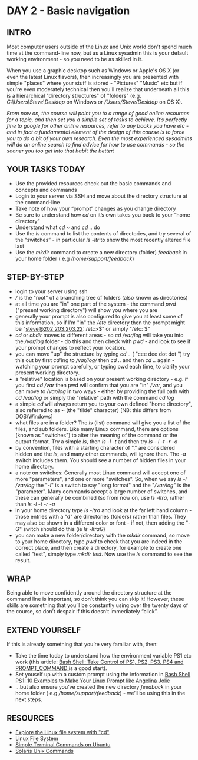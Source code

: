 # DAY 2 - Basic navigation

## INTRO
Most computer users outside of the Linux and Unix world don't spend much time at the command-line now, but as a Linux sysadmin this is your default working environment - so you need to be as skilled in it.

When you use a graphic desktop such as Windows or Apple's OS X (or even the latest Linux flavors), then increasingly you are presented with simple "places" where your stuff is stored - "Pictures" "Music" etc but if you're even moderately technical then you'll realize that underneath all this is a hierarchical  "directory structures" of "folders" (e.g. *C:\\Users\\Steve\\Desktop* on Windows or */Users/Steve/Desktop* on OS X).

_From now on, the course will point you to a range of good online resources for a topic, and then set you a simple set of tasks to achieve. It’s perfectly fine to google for other online resources, refer to any books you have etc - and in fact a *fundamental element* of the design of this course is to force you to do a bit of your own research. Even the most experienced sysadmins will do an online search to find advice for how to use commands - so the sooner you too get into that habit the better!_

## YOUR TASKS TODAY
* Use the provided resources check out the basic commands and concepts and commands
* Login to your server via SSH and move about the directory structure at the command-line
* Take note of how your “prompt” changes as you change directory
* Be sure to understand how *cd* on it’s own takes you back to your “home directory”
* Understand what *cd ~* and *cd ..* do 
* Use the *ls* command to list the contents of directories, and try several of the “switches” - in particular *ls -ltr* to show the most recently altered file last
* Use the *mkdir* command to create a new directory (folder) *feedback* in your home folder ( e.g _/home/support/feedback_)

## STEP-BY-STEP 
*  login to your server using ssh
* _/_ is the "root" of a branching tree of folders (also known as directories)
* at all time you are "in" one part of the system - the command _pwd_ ("present working directory") will show you where you are
* generally your prompt is also configured to give you at least some of this information, so if I'm "in" the _/etc_ directory then the prompt might be "steve@202.203.203.22: /etc>$" or simply "/etc: $"
* _cd_ or _chdir_ moves to different areas - so _cd /var/log_ will take you into the _/var/log_ folder - do this and then check with _pwd_ - and look to see if your prompt changes to reflect your location.
* you can move "up" the structure by typing _cd .._ ( "cee dee dot dot ") try this out by first _cd_'ing to _/var/log/_ then _cd .._ and then _cd .._ again - watching your prompt carefully, or typing pwd each time, to clarify your present working directory.
* a "relative" location is based on your present working directory - e.g. if you first _cd /var_ then pwd will confirm that you are "in" _/var_, and you can move to _/var/log_ in two ways - either by providing the full path with _cd /var/log_ or simply the "relative" path with the command _cd log_
* a simple _cd_ will always return you to your own defined "home directory", also referred to as _~_ (the "tilde" character) [NB: this differs from DOS/Windows]
* what files are in a folder? The _ls_ (list) command will give you a list of the files, and sub folders. Like many Linux command, there are options (known as "switches") to alter the meaning of the command or the output format. Try a simple  _ls_, then  _ls -l -t_  and then try  _ls - l -t -r -a_
* by convention, files with a starting character of "." are considered hidden and the _ls_, and many other commands, will ignore then. The _-a_ switch includes them. You should see a number of hidden files in your home directory.
* a note on switches: Generally most Linux command will accept one of more "parameters", and one or more "switches". So, when we say _ls -l  /var/log_ the "_-l_" is a switch to say "long format" and the "_/var/log_" is the "parameter". Many commands accept a large number of switches, and these can generally be combined (so from now on, use _ls -ltra_, rather than _ls -l -t -r -a_
* in your home directory type _ls -ltra_ and look at the far left hand column - those entries with a "d" are directories (folders) rather than files. They may also be shown in a different color or font - if not, then adding the "-G" switch should do this (ie  _ls -ltraG_)
* you can make a new  folder/directory with the _mkdir_ command, so move to your home directory, type _pwd_ to check that you are indeed in the correct place, and then create a directory, for example to create one called "test", simply type _mkdir test_. Now use the _ls_ command to see the result.


## WRAP
Being able to move confidently around the directory structure at the command line is important, so don’t think you can skip it! However, these skills are something that you’ll be constantly using over the twenty days of the course, so don’t despair if this doesn’t immediately “click”.

## EXTEND YOURSELF
If this is already something that you’re very familiar with, then:

* Take the time today to understand how the environment variable PS1 etc work (this article: [Bash Shell: Take Control of PS1, PS2, PS3, PS4 and PROMPT_COMMAND
](http://www.thegeekstuff.com/2008/09/bash-shell-take-control-of-ps1-ps2-ps3-ps4-and-prompt_command/) is a good start). 
* Set youself up with a custom prompt using the information in [Bash Shell PS1: 10 Examples to Make Your Linux Prompt like Angelina Jolie](http://www.thegeekstuff.com/2008/09/bash-shell-ps1-10-examples-to-make-your-linux-prompt-like-angelina-jolie/)
* ...but also ensure you’ve created the new directory *feedback* in your home folder ( e.g _/home/support/feedback_) - we’ll be using this in the next steps.

## RESOURCES
* [Explore the Linux file system with "cd"](http://www.basicconfig.com/linux/linux_cd_command_tutorial)
* [Linux File System](http://www.youtube.com/watch?v=IspRcFCaBdw&feature=related)
* [Simple Terminal Commands on Ubuntu](http://www.youtube.com/watch?v=CGBsurVdLGY)
* [Solaris Unix Commands](http://www.gsp.com/support/virtual/admin/unix/solaris/commands.html)

